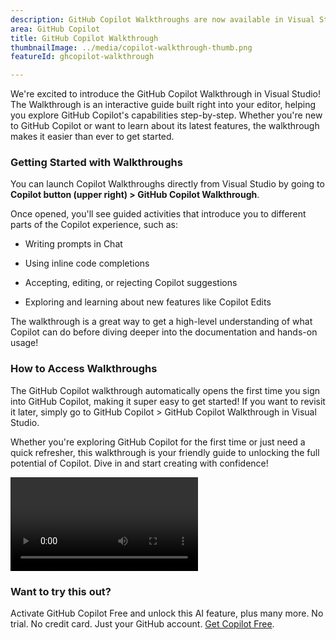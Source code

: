 ```yaml
---
description: GitHub Copilot Walkthroughs are now available in Visual Studio to help you get up and running quickly. Walkthroughs guide you through using key Copilot features directly in your editor.
area: GitHub Copilot
title: GitHub Copilot Walkthrough
thumbnailImage: ../media/copilot-walkthrough-thumb.png
featureId: ghcopilot-walkthrough

---
```



We're excited to introduce the GitHub Copilot Walkthrough in Visual Studio! The Walkthrough is an interactive guide built right into your editor, helping you explore GitHub Copilot's capabilities step-by-step. Whether you're new to GitHub Copilot or want to learn about its latest features, the walkthrough makes it easier than ever to get started.

### Getting Started with Walkthroughs
You can launch Copilot Walkthroughs directly from Visual Studio by going to **Copilot button (upper right) > GitHub Copilot Walkthrough**.

Once opened, you'll see guided activities that introduce you to different parts of the Copilot experience, such as:

* Writing prompts in Chat

* Using inline code completions

* Accepting, editing, or rejecting Copilot suggestions

* Exploring and learning about new features like Copilot Edits

The walkthrough is a great way to get a high-level understanding of what Copilot can do before diving deeper into the documentation and hands-on usage!

### How to Access Walkthroughs
The GitHub Copilot walkthrough automatically opens the first time you sign into GitHub Copilot, making it super easy to get started! If you want to revisit it later, simply go to GitHub Copilot > GitHub Copilot Walkthrough in Visual Studio.

Whether you're exploring GitHub Copilot for the first time or just need a quick refresher, this walkthrough is your friendly guide to unlocking the full potential of Copilot. Dive in and start creating with confidence!

![Walkthrough](../media/walkthroughsvideo.mp4)

### Want to try this out?
Activate GitHub Copilot Free and unlock this AI feature, plus many more.
No trial. No credit card. Just your GitHub account. [Get Copilot Free](https://github.com/settings/copilot).
